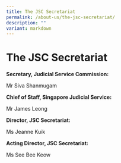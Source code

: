```yaml
---
title: The JSC Secretariat
permalink: /about-us/the-jsc-secretariat/
description: ""
variant: markdown
---
```

# The JSC Secretariat

**Secretary, Judicial Service Commission:**

Mr Siva Shanmugam

**Chief of Staff, Singapore Judicial Service:**

Mr James Leong

**Director, JSC Secretariat:**

Ms Jeanne Kuik

**Acting Director, JSC Secretariat:**

Ms See Bee Keow